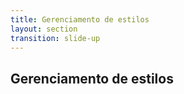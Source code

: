 ```yaml
---
title: Gerenciamento de estilos
layout: section
transition: slide-up
---
```


<!-- Gerenciamento de estilos -->
<section>
  <h1 class="section-title">
    Gerenciamento de estilos
  </h1>
</section>
